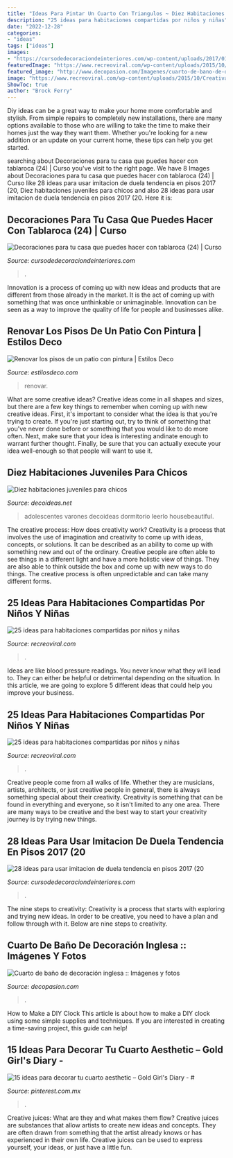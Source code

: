 ```yaml
---
title: "Ideas Para Pintar Un Cuarto Con Triangulos ~ Diez Habitaciones Juveniles Para Chicos"
description: "25 ideas para habitaciones compartidas por niños y niñas"
date: "2022-12-28"
categories:
- "ideas"
tags: ["ideas"]
images:
- "https://cursodedecoraciondeinteriores.com/wp-content/uploads/2017/01/Decoraciones-para-tu-casa-que-puedes-hacer-con-tablaroca-24.jpg"
featuredImage: "https://www.recreoviral.com/wp-content/uploads/2015/10/Creativas-habitaciones-compartidas-por-niños-y-niñas-11.jpg"
featured_image: "http://www.decopasion.com/Imagenes/cuarto-de-bano-de-decoracion-inglesa.jpg"
image: "https://www.recreoviral.com/wp-content/uploads/2015/10/Creativas-habitaciones-compartidas-por-niños-y-niñas-11.jpg"
ShowToc: true
author: "Brock Ferry"
---
```



Diy ideas can be a great way to make your home more comfortable and stylish. From simple repairs to completely new installations, there are many options available to those who are willing to take the time to make their homes just the way they want them. Whether you're looking for a new addition or an update on your current home, these tips can help you get started.

	

		
searching about Decoraciones para tu casa que puedes hacer con tablaroca (24) | Curso you've visit to the right page. We have 8 Images about Decoraciones para tu casa que puedes hacer con tablaroca (24) | Curso like 28 ideas para usar imitacion de duela tendencia en pisos 2017 (20, Diez habitaciones juveniles para chicos and also 28 ideas para usar imitacion de duela tendencia en pisos 2017 (20. Here it is:
		
    
## Decoraciones Para Tu Casa Que Puedes Hacer Con Tablaroca (24) | Curso

<img loading=lazy src="https://cursodedecoraciondeinteriores.com/wp-content/uploads/2017/01/Decoraciones-para-tu-casa-que-puedes-hacer-con-tablaroca-24.jpg" onerror="this.onerror=null;this.src='https://tse4.mm.bing.net/th?id=OIP.AyVgsNG48xSFR6oL-IbQbgHaJQ&amp;pid=15.1';" alt="Decoraciones para tu casa que puedes hacer con tablaroca (24) | Curso">

_Source: cursodedecoraciondeinteriores.com_

>. 

	

Innovation is a process of coming up with new ideas and products that are different from those already in the market. It is the act of coming up with something that was once unthinkable or unimaginable. Innovation can be seen as a way to improve the quality of life for people and businesses alike.

    
## Renovar Los Pisos De Un Patio Con Pintura | Estilos Deco

<img loading=lazy src="http://images.estilosdeco.com/2016/08/pintar-piso-patio-9.jpg" onerror="this.onerror=null;this.src='https://tse1.mm.bing.net/th?id=OIP.cGGpJqWspuEg_9_2fr0kwwHaLH&amp;pid=15.1';" alt="Renovar los pisos de un patio con pintura | Estilos Deco">

_Source: estilosdeco.com_

>renovar. 

	

What are some creative ideas?
Creative ideas come in all shapes and sizes, but there are a few key things to remember when coming up with new creative ideas. First, it's important to consider what the idea is that you're trying to create. If you're just starting out, try to think of something that you've never done before or something that you would like to do more often. Next, make sure that your idea is interesting andinate enough to warrant further thought. Finally, be sure that you can actually execute your idea well-enough so that people will want to use it.

    
## Diez Habitaciones Juveniles Para Chicos

<img loading=lazy src="https://www.decoideas.net/wp-content/uploads/2014/06/juvenil-4.jpg" onerror="this.onerror=null;this.src='https://tse1.mm.bing.net/th?id=OIP.fIyscW694r3Su3CieUg-qwHaJ4&amp;pid=15.1';" alt="Diez habitaciones juveniles para chicos">

_Source: decoideas.net_

>adolescentes varones decoideas dormitorio leerlo housebeautiful. 

	

The creative process: How does creativity work?
Creativity is a process that involves the use of imagination and creativity to come up with ideas, concepts, or solutions. It can be described as an ability to come up with something new and out of the ordinary. Creative people are often able to see things in a different light and have a more holistic view of things. They are also able to think outside the box and come up with new ways to do things. The creative process is often unpredictable and can take many different forms.

    
## 25 Ideas Para Habitaciones Compartidas Por Niños Y Niñas

<img loading=lazy src="http://www.recreoviral.com/wp-content/uploads/2015/10/Creativas-habitaciones-compartidas-por-niños-y-niñas-4.jpg" onerror="this.onerror=null;this.src='https://tse2.mm.bing.net/th?id=OIP.R0UxAKtckb5nkf4kS92wUQHaHJ&amp;pid=15.1';" alt="25 ideas para habitaciones compartidas por niños y niñas">

_Source: recreoviral.com_

>. 

	

Ideas are like blood pressure readings. You never know what they will lead to. They can either be helpful or detrimental depending on the situation. In this article, we are going to explore 5 different ideas that could help you improve your business.

    
## 25 Ideas Para Habitaciones Compartidas Por Niños Y Niñas

<img loading=lazy src="https://www.recreoviral.com/wp-content/uploads/2015/10/Creativas-habitaciones-compartidas-por-niños-y-niñas-11.jpg" onerror="this.onerror=null;this.src='https://tse4.mm.bing.net/th?id=OIP.T5dXKwrhcLJC4Q5a-NH0EAHaE7&amp;pid=15.1';" alt="25 ideas para habitaciones compartidas por niños y niñas">

_Source: recreoviral.com_

>. 

	

Creative people come from all walks of life. Whether they are musicians, artists, architects, or just creative people in general, there is always something special about their creativity. Creativity is something that can be found in everything and everyone, so it isn't limited to any one area. There are many ways to be creative and the best way to start your creativity journey is by trying new things.

    
## 28 Ideas Para Usar Imitacion De Duela Tendencia En Pisos 2017 (20

<img loading=lazy src="https://cursodedecoraciondeinteriores.com/wp-content/uploads/2017/02/28-ideas-para-usar-imitacion-de-duela-tendencia-en-pisos-2017-20-768x893.jpg" onerror="this.onerror=null;this.src='https://tse2.mm.bing.net/th?id=OIP.IZyyteButQG9FNeVt9cQpgHaIn&amp;pid=15.1';" alt="28 ideas para usar imitacion de duela tendencia en pisos 2017 (20">

_Source: cursodedecoraciondeinteriores.com_

>. 

	

The nine steps to creativity:
Creativity is a process that starts with exploring and trying new ideas. In order to be creative, you need to have a plan and follow through with it. Below are nine steps to creativity.

    
## Cuarto De Baño De Decoración Inglesa :: Imágenes Y Fotos

<img loading=lazy src="http://www.decopasion.com/Imagenes/cuarto-de-bano-de-decoracion-inglesa.jpg" onerror="this.onerror=null;this.src='https://tse2.mm.bing.net/th?id=OIP.Q_D0IwOdSY_Y5-7POYHC1gHaFY&amp;pid=15.1';" alt="Cuarto de baño de decoración inglesa :: Imágenes y fotos">

_Source: decopasion.com_

>. 

	

How to Make a DIY Clock
This article is about how to make a DIY clock using some simple supplies and techniques. If you are interested in creating a time-saving project, this guide can help!

    
## 15 Ideas Para Decorar Tu Cuarto Aesthetic – Gold Girl&#039;s Diary - #

<img loading=lazy src="https://i.pinimg.com/736x/d1/7f/0b/d17f0bb9fe574b873005b9f7617180f6.jpg" onerror="this.onerror=null;this.src='https://tse1.mm.bing.net/th?id=OIP.MARsYvXyNebkAX4y_7HU8gHaKM&amp;pid=15.1';" alt="15 ideas para decorar tu cuarto aesthetic – Gold Girl&#039;s Diary - #">

_Source: pinterest.com.mx_

>. 

	

Creative juices: What are they and what makes them flow?
Creative juices are substances that allow artists to create new ideas and concepts. They are often drawn from something that the artist already knows or has experienced in their own life. Creative juices can be used to express yourself, your ideas, or just have a little fun.

